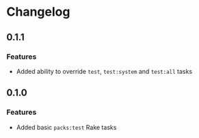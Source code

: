 # Changelog

## 0.1.1

### Features

- Added ability to override `test`, `test:system` and `test:all` tasks

## 0.1.0

### Features

- Added basic `packs:test` Rake tasks
